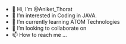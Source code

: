 - 👋 Hi, I’m @Aniket_Thorat
- 👀 I’m interested in Coding in JAVA.
- 🌱 I’m currently learning ATOM Technologies
- 💞️ I’m looking to collaborate on 
- 📫 How to reach me ...

<!---
AniketTH/AniketTH is a ✨ special ✨ repository because its `README.md` (this file) appears on your GitHub profile.
You can click the Preview link to take a look at your changes.
--->
